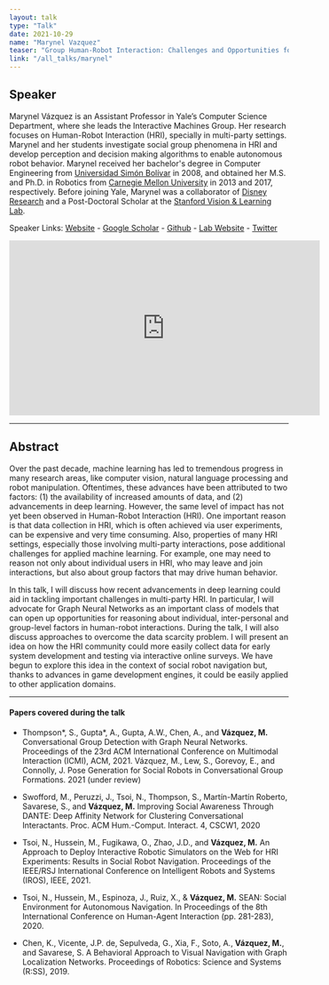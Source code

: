 ```yaml
---
layout: talk
type: "Talk"
date: 2021-10-29
name: "Marynel Vazquez"
teaser: "Group Human-Robot Interaction: Challenges and Opportunities for Data-Driven Techniques"
link: "/all_talks/marynel"
---
```

## Speaker

Marynel Vázquez is an Assistant Professor in Yale’s Computer Science Department, where she leads the Interactive Machines Group. Her research focuses on Human-Robot Interaction (HRI), specially in multi-party settings. Marynel and her students investigate social group phenomena in HRI and develop perception and decision making algorithms to enable autonomous robot behavior. Marynel received her bachelor's degree in Computer Engineering from [Universidad Simón Bolívar](https://www.unisimon.edu.co/) in 2008, and obtained her M.S. and Ph.D. in Robotics from [Carnegie Mellon University](https://www.cmu.edu/) in 2013 and 2017, respectively. Before joining Yale, Marynel was a collaborator of [Disney Research](https://www.disneyresearch.com/) and a Post-Doctoral Scholar at the [Stanford Vision & Learning Lab](http://svl.stanford.edu/).



Speaker Links: [Website](https://marynel.net/) - [Google Scholar](https://scholar.google.com/citations?user=-wm8urcAAAAJ) - [Github](https://github.com/marynelv) - [Lab Website](https://interactive-machines.com/) - [Twitter](https://twitter.com/marynel_vazquez)

<iframe width="560" height="315" src="https://www.youtube.com/embed/V6DlSK67zdM" title="YouTube video player" frameborder="0" allow="accelerometer; autoplay; clipboard-write; encrypted-media; gyroscope; picture-in-picture" allowfullscreen></iframe>

---

## Abstract
Over the past decade, machine learning has led to tremendous progress in many research areas, like computer vision, natural language processing and robot manipulation. Oftentimes, these advances have been attributed to two factors: (1) the availability of increased amounts of data, and (2) advancements in deep learning. However, the same level of impact has not yet been observed in Human-Robot Interaction (HRI). One important reason is that data collection in HRI, which is often achieved via user experiments, can be expensive and very time consuming. Also, properties of many HRI settings, especially those involving multi-party interactions, pose additional challenges for applied machine learning. For example, one may need to reason not only about individual users in HRI, who may leave and join interactions, but also about group factors that may drive human behavior.

In this talk, I will discuss how recent advancements in deep learning could aid in tackling important challenges in multi-party HRI. In particular, I will advocate for Graph Neural Networks as an important class of models that can open up opportunities for reasoning about individual, inter-personal and group-level factors in human-robot interactions. During the talk, I will also discuss approaches to overcome the data scarcity problem. I will present an idea on how the HRI community could more easily collect data for early system development and testing via interactive online surveys. We have begun to explore this idea in the context of social robot navigation but, thanks to advances in game development engines, it could be easily applied to other application domains.

---

#### Papers covered during the talk

* Thompson*, S., Gupta*, A., Gupta, A.W., Chen, A., and **Vázquez, M.** Conversational Group Detection with Graph Neural Networks. Proceedings of the 23rd ACM International Conference on Multimodal Interaction (ICMI), ACM, 2021.
Vázquez, M., Lew, S., Gorevoy, E., and Connolly, J. Pose Generation for Social Robots in Conversational Group Formations. 2021 (under review) 

* Swofford, M., Peruzzi, J., Tsoi, N., Thompson, S., Martı́n-Martı́n Roberto, Savarese, S., and **Vázquez, M.** Improving Social Awareness Through DANTE: Deep Affinity Network for Clustering Conversational Interactants. Proc. ACM Hum.-Comput. Interact. 4, CSCW1, 2020

* Tsoi, N., Hussein, M., Fugikawa, O., Zhao, J.D., and **Vázquez, M.** An Approach to Deploy Interactive Robotic Simulators on the Web for HRI Experiments: Results in Social Robot Navigation. Proceedings of the IEEE/RSJ International Conference on Intelligent Robots and Systems (IROS), IEEE, 2021.

* Tsoi, N., Hussein, M., Espinoza, J., Ruiz, X., & **Vázquez, M.** SEAN: Social Environment for Autonomous Navigation. In Proceedings of the 8th International Conference on Human-Agent Interaction (pp. 281-283), 2020.

* Chen, K., Vicente, J.P. de, Sepulveda, G., Xia, F., Soto, A., **Vázquez, M.**, and Savarese, S. A Behavioral Approach to Visual Navigation with Graph Localization Networks. Proceedings of Robotics: Science and Systems (R:SS), 2019.
